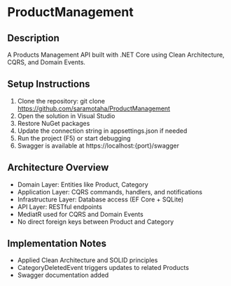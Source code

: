 # ProductManagement

## Description
A Products Management API built with .NET Core using Clean Architecture, CQRS, and Domain Events.

## Setup Instructions
1. Clone the repository:
   git clone https://github.com/saramotaha/ProductManagement
2. Open the solution in Visual Studio
3. Restore NuGet packages
4. Update the connection string in appsettings.json if needed
5. Run the project (F5) or start debugging
6. Swagger is available at https://localhost:{port}/swagger

## Architecture Overview
- Domain Layer: Entities like Product, Category
- Application Layer: CQRS commands, handlers, and notifications
- Infrastructure Layer: Database access (EF Core + SQLite)
- API Layer: RESTful endpoints
- MediatR used for CQRS and Domain Events
- No direct foreign keys between Product and Category

## Implementation Notes
- Applied Clean Architecture and SOLID principles
- CategoryDeletedEvent triggers updates to related Products
- Swagger documentation added
